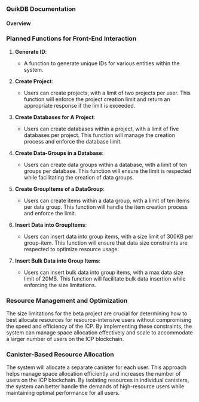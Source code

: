### **QuikDB Documentation**

#### **Overview**

### **Planned Functions for Front-End Interaction**

1. **Generate ID**:
   - A function to generate unique IDs for various entities within the system.

2. **Create Project**:
   - Users can create projects, with a limit of two projects per user. This function will enforce the project creation limit and return an appropriate response if the limit is exceeded.

3. **Create Databases for A Project**:
   - Users can create databases within a project, with a limit of five databases per project. This function will manage the creation process and enforce the database limit.

4. **Create Data-Groups in a Database**:
   - Users can create data groups within a database, with a limit of ten groups per database. This function will ensure the limit is respected while facilitating the creation of data groups.

5. **Create GroupItems of a DataGroup**:
   - Users can create items within a data group, with a limit of ten items per data group. This function will handle the item creation process and enforce the limit.

6. **Insert Data into GroupItems**:
   - Users can insert data into group items, with a size limit of 300KB per group-item. This function will ensure that data size constraints are respected to optimize resource usage.

7. **Insert Bulk Data into Group Items**:
   - Users can insert bulk data into group items, with a max data size limit of 20MB. This function will facilitate bulk data insertion while enforcing the size limitations.

### **Resource Management and Optimization**

The size limitations for the beta project are crucial for determining how to best allocate resources for resource-intensive users without compromising the speed and efficiency of the ICP. By implementing these constraints, the system can manage space allocation effectively and scale to accommodate a larger number of users on the ICP blockchain.

### **Canister-Based Resource Allocation**

The system will allocate a separate canister for each user. This approach helps manage space allocation efficiently and increases the number of users on the ICP blockchain. By isolating resources in individual canisters, the system can better handle the demands of high-resource users while maintaining optimal performance for all users.
